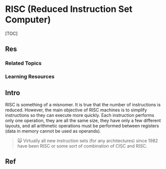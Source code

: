 # RISC (Reduced Instruction Set Computer)

[TOC]



## Res
### Related Topics


### Learning Resources



## Intro
RISC is something of a misnomer. It is true that the number of instructions is reduced. However, the main objective of RISC machines is to simplify instructions so they can execute more quickly. Each instruction performs only one operation, they are all the same size, they have only a few different layouts, and all arithmetic operations must be performed between registers (data in memory cannot be used as operands). 

> 🙀 Virtually all new instruction sets (for any architectures) since 1982 have been RISC or some sort of combination of CISC and RISC.



## Ref

